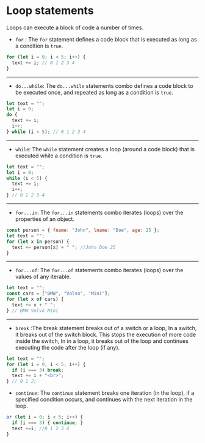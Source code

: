 # Loop statements

Loops can execute a block of code a number of times.

- `for` : The `for` statement defines a code block that is executed as long as a condition is `true`.

```js
for (let i = 0; i < 5; i++) {
  text += i; // 0 1 2 3 4
}
```

---

- `do...while`: The `do...while` statements combo defines a code block to be executed once, and repeated as long as a condition is `true`.

```js
let text = "";
let i = 0;
do {
  text += i;
  i++;
} while (i < 5); // 0 1 2 3 4
```

---

- `while`: The `while` statement creates a loop (around a code block) that is executed while a condition is `true`.

```js
let text = "";
let i = 0;
while (i < 5) {
  text += i;
  i++;
} // 0 1 2 3 4
```

---

- `for...in`: The `for...in` statements combo iterates (loops) over the properties of an object.

```js
const person = { fname: "John", lname: "Doe", age: 25 };
let text = "";
for (let x in person) {
  text += person[x] + " "; //John Doe 25
}
```

---

- `for...of`: The `for...of` statements combo iterates (loops) over the values of any iterable.

```js
let text = "";
const cars = ["BMW", "Volvo", "Mini"];
for (let x of cars) {
  text += x + " ";
} // BMW Volvo Mini
```

---

- `break` :The break statement breaks out of a switch or a loop, In a switch, it breaks out of the switch block. This stops the execution of more code inside the switch, In in a loop, it breaks out of the loop and continues executing the code after the loop (if any).

```js
let text = "";
for (let i = 0; i < 5; i++) {
  if (i === 3) break;
  text += i + "<br>";
} // 0 1 2;
```

- `continue`: The `continue` statement breaks one iteration (in the loop), if a specified condition occurs, and continues with the next iteration in the loop.

```js
or (let i = 0; i < 5; i++) {
  if (i === 3) { continue; }
  text +=i; //0 1 2 3 4
}
```

